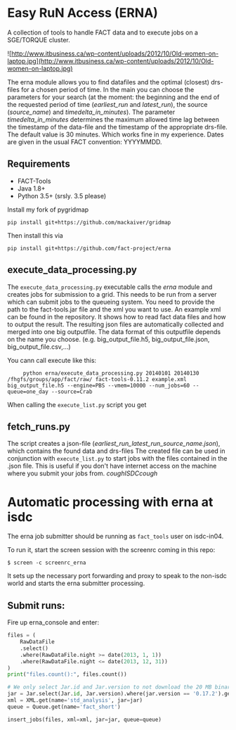 # Easy RuN Access (ERNA)
A collection of tools to handle FACT data and to execute jobs on a SGE/TORQUE cluster.

![http://www.itbusiness.ca/wp-content/uploads/2012/10/Old-women-on-laptop.jpg](http://www.itbusiness.ca/wp-content/uploads/2012/10/Old-women-on-laptop.jpg)

The erna module allows you to find datafiles and the optimal (closest) drs-files for a chosen period of time.
In the main you can choose the parameters for your search (at the moment: the beginning and the end of the requested period of time (*earliest_run* and *latest_run*), the source (*source_name*) and *timedelta_in_minutes*).
The parameter *timedelta_in_minutes* determines the maximum allowed time lag between the timestamp of the data-file and the timestamp of the appropriate drs-file. The default value is 30 minutes. Which works fine in my experience.
Dates are given in the usual FACT convention: YYYYMMDD.

## Requirements
  - FACT-Tools
  - Java 1.8+
  - Python 3.5+ (srsly. 3.5 please)

Install my fork of pygridmap

    pip install git+https://github.com/mackaiver/gridmap

Then install this via

    pip install git+https://github.com/fact-project/erna


## execute_data_processing.py

The `execute_data_processing.py` executable calls the *erna* module and creates jobs for submission to a grid. This needs to be run from a server which can submit jobs to the queueing system.
You need to provide the path to the fact-tools.jar file and the xml you want to use.
An example xml can be found in the repository. It shows how to read fact data files and how to output the result. The resulting json files are automatically collected and merged into one big outputfile. The data format of this outputfile depends on the name you choose. (e.g. big_output_file.h5, big_output_file.json, big_output_file.csv,...)

You cann call execute like this:

         python erna/execute_data_processing.py 20140101 20140130 /fhgfs/groups/app/fact/raw/ fact-tools-0.11.2 example.xml big_output_file.h5 --engine=PBS --vmem=10000 --num_jobs=60 --queue=one_day --source=Crab

When calling the `execute_list.py` script you get


## fetch_runs.py

The script creates a json-file (*earliest_run_latest_run_source_name.json*), which contains the found data and drs-files
The created file can be used in conjunction with `execute_list.py` to start jobs with the files contained in the .json file.
This is useful if you don't have internet access on the machine where you submit your jobs from. *coughISDCcough*

# Automatic processing with erna at isdc

The erna job submitter should be running as `fact_tools` user on
isdc-in04.

To run it, start the screen session with the screenrc coming in this repo:
```
$ screen -c screenrc_erna
```

It sets up the necessary port forwarding and proxy to speak to the non-isdc world and starts the erna submitter processing.

## Submit runs:

Fire up erna_console and enter: 

```python
files = (
    RawDataFile
    .select()
    .where(RawDataFile.night >= date(2013, 1, 1))
    .where(RawDataFile.night <= date(2013, 12, 31))
)
print("files.count():", files.count())

# We only select Jar.id and Jar.version to not download the 20 MB binary blob
jar = Jar.select(Jar.id, Jar.version).where(jar.version == '0.17.2').get()
xml = XML.get(name='std_analysis', jar=jar)
queue = Queue.get(name='fact_short')

insert_jobs(files, xml=xml, jar=jar, queue=queue)
```
